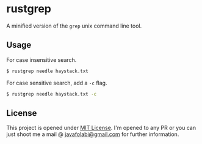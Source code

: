 # rustgrep

A minified version of the `grep` unix command line tool.

## Usage

For case insensitive search.

```sh
$ rustgrep needle haystack.txt
```

For case sensitive search, add a `-c` flag.

```sh
$ rustgrep needle haystack.txt -c
```

## License

This project is opened under [MIT License](https://github.com/victor-iyiola/rustgrep/blob/master/LICENSE). I'm opened to any PR or you can just shoot me a mail @ [javafolabi@gmail.com](mailto:javafolabi@gmail.com) for further information.
